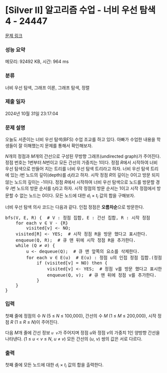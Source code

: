 # [Silver II] 알고리즘 수업 - 너비 우선 탐색 4 - 24447 

[문제 링크](https://www.acmicpc.net/problem/24447) 

### 성능 요약

메모리: 92492 KB, 시간: 964 ms

### 분류

너비 우선 탐색, 그래프 이론, 그래프 탐색, 정렬

### 제출 일자

2024년 10월 31일 23:17:04

### 문제 설명

<p>오늘도 서준이는 너비 우선 탐색(BFS) 수업 조교를 하고 있다. 아빠가 수업한 내용을 학생들이 잘 이해했는지 문제를 통해서 확인해보자.</p>

<p><em>N</em>개의 정점과 <em>M</em>개의 간선으로 구성된 무방향 그래프(undirected graph)가 주어진다. 정점 번호는 1번부터 <em>N</em>번이고 모든 간선의 가중치는 1이다. 정점 <em>R</em>에서 시작하여 너비 우선 탐색으로 만들어 지는 트리를 너비 우선 탐색 트리라고 하자. 너비 우선 탐색 트리에 있는 <em>i</em>번 노드의 깊이(depth)를 <em>d<sub>i</sub></em>라고 하자. 시작 정점 <em>R</em>의 깊이는 0이고 방문 되지 않는 노드의 깊이는 -1이다. 정점 <em>R</em>에서 시작하여 너비 우선 탐색으로 노드를 방문할 경우 <em>i</em>번 노드의 방문 순서를 <em>t<sub>i</sub></em>라고 하자. 시작 정점의 방문 순서는 1이고 시작 정점에서 방문할 수 없는 노드는 0이다. 모든 노드에 대한 <em>d<sub>i</sub></em> × <em>t<sub>i</sub></em> 값의 합을 구해보자.</p>

<p>너비 우선 탐색 의사 코드는 다음과 같다. 인접 정점은 <strong>오름차순</strong>으로 방문한다.</p>

<pre>bfs(V, E, R) {  # V : 정점 집합, E : 간선 집합, R : 시작 정점
    for each v ∈ V - {R}
        visited[v] <- NO;
    visited[R] <- YES;  # 시작 정점 R을 방문 했다고 표시한다.
    enqueue(Q, R);  # 큐 맨 뒤에 시작 정점 R을 추가한다.
    while (Q ≠ ∅) {
        u <- dequeue(Q);  # 큐 맨 앞쪽의 요소를 삭제한다.
        for each v ∈ E(u)  # E(u) : 정점 u의 인접 정점 집합.(정점 번호를 <strong>오름차순</strong>으로 방문한다)
            if (visited[v] = NO) then {
                visited[v] <- YES;  # 정점 v를 방문 했다고 표시한다.
                enqueue(Q, v);  # 큐 맨 뒤에 정점 v를 추가한다.
            }
    }
}</pre>

### 입력 

 <p>첫째 줄에 정점의 수 <em>N</em> (5 ≤ <em>N</em> ≤ 100,000), 간선의 수 <em>M</em> (1 ≤ <em>M</em> ≤ 200,000), 시작 정점 <em>R</em> (1 ≤ <em>R</em> ≤ <em>N</em>)이 주어진다.</p>

<p>다음 <em>M</em>개 줄에 간선 정보 <code><em>u</em> <em>v</em></code>가 주어지며 정점 <em>u</em>와 정점 <em>v</em>의 가중치 1인 양방향 간선을 나타낸다. (1 ≤ <em>u</em> < <em>v</em> ≤ <em>N</em>, <em>u</em> ≠ <em>v</em>) 모든 간선의 (<em>u</em>, <em>v</em>) 쌍의 값은 서로 다르다.</p>

### 출력 

 <p>첫째 줄에 모든 노드에 대한 <em>d<sub>i</sub></em> × <em>t<sub>i</sub></em> 값의 합을 출력한다.</p>

